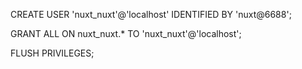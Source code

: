 CREATE USER 'nuxt_nuxt'@'localhost' IDENTIFIED BY 'nuxt@6688';

GRANT ALL ON nuxt_nuxt.* TO 'nuxt_nuxt'@'localhost';

FLUSH PRIVILEGES;